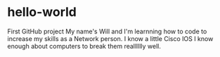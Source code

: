 # hello-world
First GitHub project
My name's Will and I'm learnning how to code to increase my skills as a Network person. I know a little Cisco IOS 
I know enough about computers to break them realllllly well.
